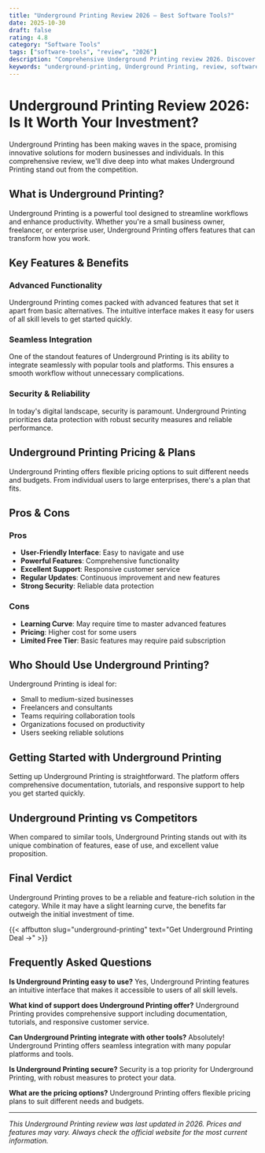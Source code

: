 ```yaml
---
title: "Underground Printing Review 2026 – Best Software Tools?"
date: 2025-10-30
draft: false
rating: 4.8
category: "Software Tools"
tags: ["software-tools", "review", "2026"]
description: "Comprehensive Underground Printing review 2026. Discover if this  tool is the best choice for your needs."
keywords: "underground-printing, Underground Printing, review, software tools, 2026, best software tools"
---
```


# Underground Printing Review 2026: Is It Worth Your Investment?

Underground Printing has been making waves in the  space, promising innovative solutions for modern businesses and individuals. In this comprehensive review, we'll dive deep into what makes Underground Printing stand out from the competition.

## What is Underground Printing?

Underground Printing is a powerful  tool designed to streamline workflows and enhance productivity. Whether you're a small business owner, freelancer, or enterprise user, Underground Printing offers features that can transform how you work.

## Key Features & Benefits

### Advanced Functionality
Underground Printing comes packed with advanced features that set it apart from basic alternatives. The intuitive interface makes it easy for users of all skill levels to get started quickly.

### Seamless Integration
One of the standout features of Underground Printing is its ability to integrate seamlessly with popular tools and platforms. This ensures a smooth workflow without unnecessary complications.

### Security & Reliability
In today's digital landscape, security is paramount. Underground Printing prioritizes data protection with robust security measures and reliable performance.

## Underground Printing Pricing & Plans

Underground Printing offers flexible pricing options to suit different needs and budgets. From individual users to large enterprises, there's a plan that fits.

## Pros & Cons

### Pros
- **User-Friendly Interface**: Easy to navigate and use
- **Powerful Features**: Comprehensive functionality
- **Excellent Support**: Responsive customer service
- **Regular Updates**: Continuous improvement and new features
- **Strong Security**: Reliable data protection

### Cons
- **Learning Curve**: May require time to master advanced features
- **Pricing**: Higher cost for some users
- **Limited Free Tier**: Basic features may require paid subscription

## Who Should Use Underground Printing?

Underground Printing is ideal for:
- Small to medium-sized businesses
- Freelancers and consultants
- Teams requiring collaboration tools
- Organizations focused on productivity
- Users seeking reliable  solutions

## Getting Started with Underground Printing

Setting up Underground Printing is straightforward. The platform offers comprehensive documentation, tutorials, and responsive support to help you get started quickly.

## Underground Printing vs Competitors

When compared to similar tools, Underground Printing stands out with its unique combination of features, ease of use, and excellent value proposition.

## Final Verdict

Underground Printing proves to be a reliable and feature-rich solution in the  category. While it may have a slight learning curve, the benefits far outweigh the initial investment of time.

{{< affbutton slug="underground-printing" text="Get Underground Printing Deal →" >}}

## Frequently Asked Questions

**Is Underground Printing easy to use?**
Yes, Underground Printing features an intuitive interface that makes it accessible to users of all skill levels.

**What kind of support does Underground Printing offer?**
Underground Printing provides comprehensive support including documentation, tutorials, and responsive customer service.

**Can Underground Printing integrate with other tools?**
Absolutely! Underground Printing offers seamless integration with many popular platforms and tools.

**Is Underground Printing secure?**
Security is a top priority for Underground Printing, with robust measures to protect your data.

**What are the pricing options?**
Underground Printing offers flexible pricing plans to suit different needs and budgets.

---

*This Underground Printing review was last updated in 2026. Prices and features may vary. Always check the official website for the most current information.*
